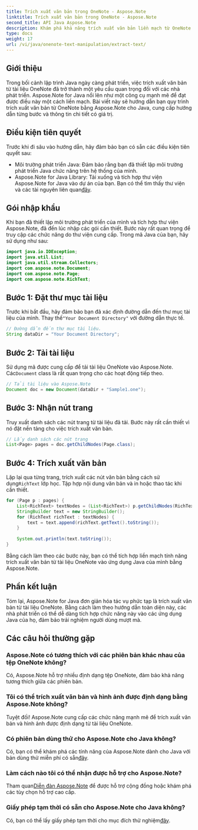 ```yaml
---
title: Trích xuất văn bản trong OneNote - Aspose.Note
linktitle: Trích xuất văn bản trong OneNote - Aspose.Note
second_title: API Java Aspose.Note
description: Khám phá khả năng trích xuất văn bản liền mạch từ OneNote trong Java với Aspose.Note. Tích hợp, thao tác và nâng cao ứng dụng của bạn một cách dễ dàng.
type: docs
weight: 17
url: /vi/java/onenote-text-manipulation/extract-text/
---
```

## Giới thiệu
Trong bối cảnh lập trình Java ngày càng phát triển, việc trích xuất văn bản từ tài liệu OneNote đã trở thành một yêu cầu quan trọng đối với các nhà phát triển. Aspose.Note for Java nổi lên như một công cụ mạnh mẽ để đạt được điều này một cách liền mạch. Bài viết này sẽ hướng dẫn bạn quy trình trích xuất văn bản từ OneNote bằng Aspose.Note cho Java, cung cấp hướng dẫn từng bước và thông tin chi tiết có giá trị.
## Điều kiện tiên quyết
Trước khi đi sâu vào hướng dẫn, hãy đảm bảo bạn có sẵn các điều kiện tiên quyết sau:
- Môi trường phát triển Java: Đảm bảo rằng bạn đã thiết lập môi trường phát triển Java chức năng trên hệ thống của mình.
-  Aspose.Note for Java Library: Tải xuống và tích hợp thư viện Aspose.Note for Java vào dự án của bạn. Bạn có thể tìm thấy thư viện và các tài nguyên liên quan[đây](https://releases.aspose.com/note/java/).
## Gói nhập khẩu
Khi bạn đã thiết lập môi trường phát triển của mình và tích hợp thư viện Aspose.Note, đã đến lúc nhập các gói cần thiết. Bước này rất quan trọng để truy cập các chức năng do thư viện cung cấp. Trong mã Java của bạn, hãy sử dụng như sau:
```java
import java.io.IOException;
import java.util.List;
import java.util.stream.Collectors;
import com.aspose.note.Document;
import com.aspose.note.Page;
import com.aspose.note.RichText;
```
## Bước 1: Đặt thư mục tài liệu
 Trước khi bắt đầu, hãy đảm bảo bạn đã xác định đường dẫn đến thư mục tài liệu của mình. Thay thế`"Your Document Directory"` với đường dẫn thực tế.
```java
// Đường dẫn đến thư mục tài liệu.
String dataDir = "Your Document Directory";
```
## Bước 2: Tải tài liệu
 Sử dụng mã được cung cấp để tải tài liệu OneNote vào Aspose.Note. Các`Document` class là rất quan trọng cho các hoạt động tiếp theo.
```java
// Tải tài liệu vào Aspose.Note
Document doc = new Document(dataDir + "Sample1.one");
```
## Bước 3: Nhận nút trang
Truy xuất danh sách các nút trang từ tài liệu đã tải. Bước này rất cần thiết vì nó đặt nền tảng cho việc trích xuất văn bản.
```java
// Lấy danh sách các nút trang
List<Page> pages = doc.getChildNodes(Page.class);
```
## Bước 4: Trích xuất văn bản
Lặp lại qua từng trang, trích xuất các nút văn bản bằng cách sử dụng`RichText` lớp học. Tập hợp nội dung văn bản và in hoặc thao tác khi cần thiết.
```java
for (Page p : pages) {
    List<RichText> textNodes = (List<RichText>) p.getChildNodes(RichText.class);
    StringBuilder text = new StringBuilder();
    for (RichText richText : textNodes) {
        text = text.append(richText.getText().toString());
    }
    
    System.out.println(text.toString());
}
```
Bằng cách làm theo các bước này, bạn có thể tích hợp liền mạch tính năng trích xuất văn bản từ tài liệu OneNote vào ứng dụng Java của mình bằng Aspose.Note.
## Phần kết luận
Tóm lại, Aspose.Note for Java đơn giản hóa tác vụ phức tạp là trích xuất văn bản từ tài liệu OneNote. Bằng cách làm theo hướng dẫn toàn diện này, các nhà phát triển có thể dễ dàng tích hợp chức năng này vào các ứng dụng Java của họ, đảm bảo trải nghiệm người dùng mượt mà.
## Các câu hỏi thường gặp
### Aspose.Note có tương thích với các phiên bản khác nhau của tệp OneNote không?
Có, Aspose.Note hỗ trợ nhiều định dạng tệp OneNote, đảm bảo khả năng tương thích giữa các phiên bản.
### Tôi có thể trích xuất văn bản và hình ảnh được định dạng bằng Aspose.Note không?
Tuyệt đối! Aspose.Note cung cấp các chức năng mạnh mẽ để trích xuất văn bản và hình ảnh được định dạng từ tài liệu OneNote.
### Có phiên bản dùng thử cho Aspose.Note cho Java không?
Có, bạn có thể khám phá các tính năng của Aspose.Note dành cho Java với bản dùng thử miễn phí có sẵn[đây](https://releases.aspose.com/).
### Làm cách nào tôi có thể nhận được hỗ trợ cho Aspose.Note?
 Tham quan[Diễn đàn Aspose.Note](https://forum.aspose.com/c/note/28) để được hỗ trợ cộng đồng hoặc khám phá các tùy chọn hỗ trợ cao cấp.
### Giấy phép tạm thời có sẵn cho Aspose.Note cho Java không?
 Có, bạn có thể lấy giấy phép tạm thời cho mục đích thử nghiệm[đây](https://purchase.aspose.com/temporary-license/).